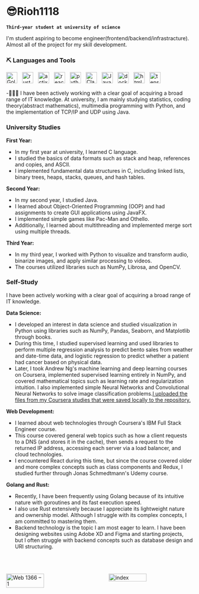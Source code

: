 # 😎Rioh1118

**`Third-year student at university of science`**

I'm student aspiring to become engineer(frontend/backend/infrastracture).
Almost all of the project for my skill development.

### ⛏️ Languages and Tools
<img align="left" alt="Golang" width="30px" style="padding-right:10px;" src="https://cdn.jsdelivr.net/gh/devicons/devicon@latest/icons/go/go-original.svg">
<img align="left" alt="rust" width="30px" style="padding-right:10px;" src="https://cdn.jsdelivr.net/gh/devicons/devicon@latest/icons/rust/rust-original.svg">
<img align="left" alt="actix-web" width="30px" style="padding-right:10px;" src="https://actix-website.pages.dev/img/logo.png">
<img align="left" alt="react" width="30px" style="padding-right:10px;" src="https://cdn.jsdelivr.net/gh/devicons/devicon@latest/icons/react/react-original-wordmark.svg">
<img align="left" alt="python" width="30px" style="padding-right:10px;" src="https://cdn.jsdelivr.net/gh/devicons/devicon@latest/icons/python/python-original.svg">
<img align="left" alt="Clang" width="30px" style="padding-right:10px;" src="https://cdn.jsdelivr.net/gh/devicons/devicon@latest/icons/c/c-original.svg">
<img align="left" alt="Java" width="30px" style="padding-right:10px;" src="https://cdn.jsdelivr.net/gh/devicons/devicon@latest/icons/java/java-original-wordmark.svg">
<img align="left" alt="docker" width="30px" style="padding-right:10px;" src="https://cdn.jsdelivr.net/gh/devicons/devicon@latest/icons/docker/docker-original.svg">
<img align="left" alt="html" width="30px" style="padding-right:10px;" src="https://cdn.jsdelivr.net/gh/devicons/devicon@latest/icons/html5/html5-original-wordmark.svg">
<img align="left" alt="tensorflow" width="30px" style="padding-right:10px"; src="https://cdn.jsdelivr.net/gh/devicons/devicon@latest/icons/tensorflow/tensorflow-original.svg">

<br>
<br>

-🧑🏻‍🔬  I have been actively working with a clear goal of acquiring a broad range of IT knowledge. At university, I am mainly studying statistics, coding theory(abstract mathematics), multimedia programming with Python, and the implementation of TCP/IP and UDP using Java.


### University Studies

**First Year:**
- In my first year at university, I learned C language.
- I studied the basics of data formats such as stack and heap, references and copies, and ASCII.
- I implemented fundamental data structures in C, including linked lists, binary trees, heaps, stacks, queues, and hash tables.

**Second Year:**
- In my second year, I studied Java.
- I learned about Object-Oriented Programming (OOP) and had assignments to create GUI applications using JavaFX.
- I implemented simple games like Pac-Man and Othello.
- Additionally, I learned about multithreading and implemented merge sort using multiple threads.

**Third Year:**
- In my third year, I worked with Python to visualize and transform audio, binarize images, and apply similar processing to videos.
- The courses utilized libraries such as NumPy, Librosa, and OpenCV.

### Self-Study

I have been actively working with a clear goal of acquiring a broad range of IT knowledge.

**Data Science:**
- I developed an interest in data science and studied visualization in Python using libraries such as NumPy, Pandas, Seaborn, and Matplotlib through books.
- During this time, I studied supervised learning and used libraries to perform multiple regression analysis to predict bento sales from weather and date-time data, and logistic regression to predict whether a patient had cancer based on physical data.
- Later, I took Andrew Ng's machine learning and deep learning courses on Coursera, implemented supervised learning entirely in NumPy, and covered mathematical topics such as learning rate and regularization intuition. I also implemented simple Neural Networks and Convolutional Neural Networks to solve image classification problems.[I uploaded the files from my Coursera studies that were saved locally to the repository.](https://github.com/Rioh1118/cousera-repo)

**Web Development:**
- I learned about web technologies through Coursera's IBM Full Stack Engineer course.
- This course covered general web topics such as how a client requests to a DNS (and stores it in the cache), then sends a request to the returned IP address, accessing each server via a load balancer, and cloud technologies.
- I encountered React during this time, but since the course covered older and more complex concepts such as class components and Redux, I studied further through Jonas Schmedtmann's Udemy course.

**Golang and Rust:**
- Recently, I have been frequently using Golang because of its intuitive nature with goroutines and its fast execution speed.
- I also use Rust extensively because I appreciate its lightweight nature and ownership model. Although I struggle with its complex concepts, I am committed to mastering them.
- Backend technology is the topic I am most eager to learn. I have been designing websites using Adobe XD and Figma and starting projects, but I often struggle with backend concepts such as database design and URI structuring.
<br>
<br>
<br>


<div style="display: flex; justify-content: space-between;">

<img src="https://github.com/Rioh1118/Rioh1118/assets/90512887/b2c13cd4-0b98-49bb-bda1-252ecba4cc03" alt="Web 1366 – 1" width="45%" style="margin-right: 10px;">
<img src="https://github.com/Rioh1118/Rioh1118/assets/90512887/a2a33f53-4b2f-4cd6-9e30-005a02db9ffc" alt="index" width="45%" style="margin-left: 10px;">

</div>

<br>
